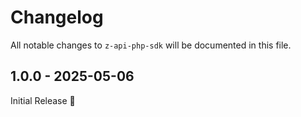 # Changelog

All notable changes to `z-api-php-sdk` will be documented in this file.

## 1.0.0 - 2025-05-06

Initial Release 🎉
